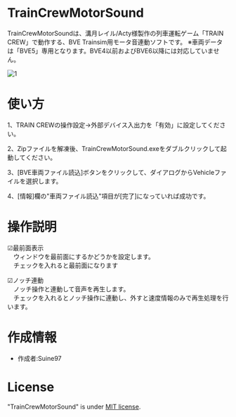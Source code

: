 # TrainCrewMotorSound

TrainCrewMotorSoundは、溝月レイル/Acty様製作の列車運転ゲーム「TRAIN CREW」で動作する、BVE Trainsim用モータ音連動ソフトです。
※車両データは「BVE5」専用となります。BVE4以前およびBVE6以降には対応していません。

![1](https://github.com/user-attachments/assets/a3aaad83-71f4-44c4-9202-dda8a07dfe03)


# 使い方
1、TRAIN CREWの操作設定→外部デバイス入出力を「有効」に設定してください。

2、Zipファイルを解凍後、TrainCrewMotorSound.exeをダブルクリックして起動してください。

3、[BVE車両ファイル読込]ボタンをクリックして、ダイアログからVehicleファイルを選択します。

4、[情報]欄の"車両ファイル読込"項目が[完了]になっていれば成功です。

# 操作説明

☑最前面表示  
　ウィンドウを最前面にするかどうかを設定します。  
　チェックを入れると最前面になります  

☑ノッチ連動  
　ノッチ操作と連動して音声を再生します。  
　チェックを入れるとノッチ操作に連動し、外すと速度情報のみで再生処理を行います。  

# 作成情報

* 作成者:Suine97

# License
"TrainCrewMotorSound" is under [MIT license](https://en.wikipedia.org/wiki/MIT_License).
